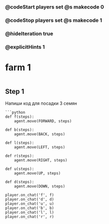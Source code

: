 ### @codeStart players set @s makecode 0
### @codeStop players set @s makecode 1

### @hideIteration true 
### @explicitHints 1


# farm 1

```python
```

## Step 1
Напиши код для посадки 3 семян


```ghost
```python
def f(steps):
    agent.move(FORWARD, steps)

def b(steps):
    agent.move(BACK, steps)

def l(steps):
    agent.move(LEFT, steps)

def r(steps):
    agent.move(RIGHT, steps)

def u(steps):
    agent.move(UP, steps)

def d(steps):
    agent.move(DOWN, steps)

player.on_chat('f', f)
player.on_chat('d', d)
player.on_chat('u', u)
player.on_chat('b', b)
player.on_chat('l', l)
player.on_chat('r', r)
```

